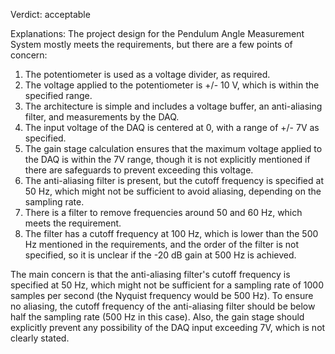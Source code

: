Verdict: acceptable

Explanations: 
The project design for the Pendulum Angle Measurement System mostly meets the requirements, but there are a few points of concern:

1. The potentiometer is used as a voltage divider, as required.
2. The voltage applied to the potentiometer is +/- 10 V, which is within the specified range.
3. The architecture is simple and includes a voltage buffer, an anti-aliasing filter, and measurements by the DAQ.
4. The input voltage of the DAQ is centered at 0, with a range of +/- 7V as specified.
5. The gain stage calculation ensures that the maximum voltage applied to the DAQ is within the 7V range, though it is not explicitly mentioned if there are safeguards to prevent exceeding this voltage.
6. The anti-aliasing filter is present, but the cutoff frequency is specified at 50 Hz, which might not be sufficient to avoid aliasing, depending on the sampling rate.
7. There is a filter to remove frequencies around 50 and 60 Hz, which meets the requirement.
8. The filter has a cutoff frequency at 100 Hz, which is lower than the 500 Hz mentioned in the requirements, and the order of the filter is not specified, so it is unclear if the -20 dB gain at 500 Hz is achieved.

The main concern is that the anti-aliasing filter's cutoff frequency is specified at 50 Hz, which might not be sufficient for a sampling rate of 1000 samples per second (the Nyquist frequency would be 500 Hz). To ensure no aliasing, the cutoff frequency of the anti-aliasing filter should be below half the sampling rate (500 Hz in this case). Also, the gain stage should explicitly prevent any possibility of the DAQ input exceeding 7V, which is not clearly stated.
